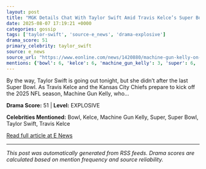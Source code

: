 ```yaml
---
layout: post
title: "MGK Details Chat With Taylor Swift Amid Travis Kelce’s Super Bowl Loss"
date: 2025-08-07 17:19:21 +0000
categories: gossip
tags: ['taylor-swift', 'source-e_news', 'drama-explosive']
drama_score: 51
primary_celebrity: taylor_swift
source: e_news
source_url: "https://www.eonline.com/news/1420880/machine-gun-kelly-on-taylor-swift-super-bowl-conversation?cmpid=rss-syndicate-genericrss-us-top_stories"
mentions: {'bowl': 6, 'kelce': 6, 'machine_gun_kelly': 3, 'super': 6, 'super_bowl': 6, 'taylor_swift': 18, 'travis_kelce': 6}
---
```


By the way, Taylor Swift is going out tonight, but she didn’t after the last Super Bowl. As Travis Kelce and the Kansas City Chiefs prepare to kick off the 2025 NFL season, Machine Gun Kelly, who...

**Drama Score:** 51 | **Level:** EXPLOSIVE

**Celebrities Mentioned:** Bowl, Kelce, Machine Gun Kelly, Super, Super Bowl, Taylor Swift, Travis Kelce

[Read full article at E News](https://www.eonline.com/news/1420880/machine-gun-kelly-on-taylor-swift-super-bowl-conversation?cmpid=rss-syndicate-genericrss-us-top_stories)

---
*This post was automatically generated from RSS feeds. Drama scores are calculated based on mention frequency and source reliability.*

